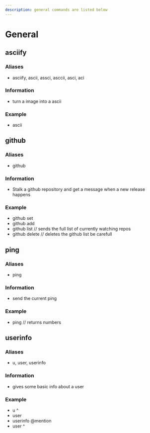 ```yaml
---
description: general commands are listed below
---
```


# General

## asciify

### Aliases

* asciify, ascii, assci, asccii, asci, aci

### Information

* turn a image into a ascii

### Example

* ascii 

## github

### Aliases

* github

### Information

* Stalk a github repository and get a message when a new release happens

### Example

* github set 
* github add 
* github list // sends the full list of currently watching repos
* github delete // deletes the github list be carefull

## ping

### Aliases

* ping

### Information

* send the current ping

### Example

* ping // returns numbers

## userinfo

### Aliases

* u, user, userinfo

### Information

* gives some basic info about a user

### Example

* u ^
* user 
* userinfo @mention
* user ^

